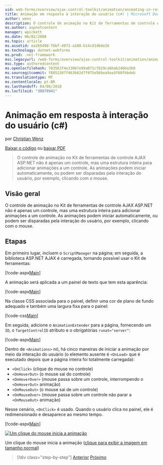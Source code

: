 ```yaml
---
uid: web-forms/overview/ajax-control-toolkit/animation/animating-in-response-to-user-interaction-cs
title: Animação em resposta à interação do usuário (c#) | Microsoft Docs
author: wenz
description: O controle de animação no Kit de ferramentas de controle AJAX ASP.NET não é apenas um controle, mas uma estrutura inteira para adicionar animações a um controle. As animações podem estrelas...
ms.author: aspnetcontent
manager: wpickett
ms.date: 06/02/2008
ms.topic: article
ms.assetid: ea26549d-fbbf-4973-a108-b14cd1d6de26
ms.technology: dotnet-webforms
ms.prod: .net-framework
msc.legacyurl: /web-forms/overview/ajax-control-toolkit/animation/animating-in-response-to-user-interaction-cs
msc.type: authoredcontent
ms.openlocfilehash: 783563f4e33087e99a071cf829ca6bab246ba3b0
ms.sourcegitcommit: f8852267f463b62d7f975e56bea9aa3f68fbbdeb
ms.translationtype: MT
ms.contentlocale: pt-BR
ms.lasthandoff: 04/06/2018
ms.locfileid: "30870941"
---
```

<a name="animating-in-response-to-user-interaction-c"></a>Animação em resposta à interação do usuário (c#)
====================
por [Christian Wenz](https://github.com/wenz)

[Baixar o código](http://download.microsoft.com/download/f/9/a/f9a26acd-8df4-4484-8a18-199e4598f411/Animation6.cs.zip) ou [baixar PDF](http://download.microsoft.com/download/6/7/1/6718d452-ff89-4d3f-a90e-c74ec2d636a3/animation6CS.pdf)

> O controle de animação no Kit de ferramentas de controle AJAX ASP.NET não é apenas um controle, mas uma estrutura inteira para adicionar animações a um controle. As animações podem iniciar automaticamente, ou podem ser disparadas pela interação do usuário, por exemplo, clicando com o mouse.


## <a name="overview"></a>Visão geral

O controle de animação no Kit de ferramentas de controle AJAX ASP.NET não é apenas um controle, mas uma estrutura inteira para adicionar animações a um controle. As animações podem iniciar automaticamente, ou podem ser disparadas pela interação do usuário, por exemplo, clicando com o mouse.

## <a name="steps"></a>Etapas

Em primeiro lugar, incluem o `ScriptManager` na página; em seguida, a biblioteca ASP.NET AJAX é carregada, tornando possível usar o Kit de ferramentas:

[!code-aspx[Main](animating-in-response-to-user-interaction-cs/samples/sample1.aspx)]

A animação será aplicada a um painel de texto que tem esta aparência:

[!code-aspx[Main](animating-in-response-to-user-interaction-cs/samples/sample2.aspx)]

Na classe CSS associada para o painel, definir uma cor de plano de fundo adequado e também uma largura fixa para o painel:

[!code-css[Main](animating-in-response-to-user-interaction-cs/samples/sample3.css)]

Em seguida, adicione o `AnimationExtender` para a página, fornecendo um `ID`, o `TargetControlID` atributo e o obrigatórias `runat="server"`:

[!code-aspx[Main](animating-in-response-to-user-interaction-cs/samples/sample4.aspx)]

Dentro de `<Animations>` nó, há cinco maneiras de iniciar a animação por meio da interação do usuário (o elemento ausente é `<OnLoad>` que é executado depois que a página inteira foi totalmente carregada):

- `<OnClick>` (clique do mouse no controle)
- `<OnHoverOut>` (o mouse sai do controle)
- `<OnHoverOver>` (mouse passa sobre um controle, interrompendo o `<OnHoverOut>` animação)
- `<OnMouseOut>` (o mouse sai de um controle)
- `<OnMouseOver>` (mouse passa sobre um controle não parar a `<OnMouseOut>` animação)

Nesse cenário, `<OnClick>` é usado. Quando o usuário clica no painel, ele é redimensionado e desaparece ao mesmo tempo.

[!code-aspx[Main](animating-in-response-to-user-interaction-cs/samples/sample5.aspx)]


[![Um clique do mouse inicia a animação](animating-in-response-to-user-interaction-cs/_static/image2.png)](animating-in-response-to-user-interaction-cs/_static/image1.png)

Um clique do mouse inicia a animação ([clique para exibir a imagem em tamanho normal](animating-in-response-to-user-interaction-cs/_static/image3.png))

> [!div class="step-by-step"]
> [Anterior](picking-one-animation-out-of-a-list-cs.md)
> [Próximo](disabling-actions-during-animation-cs.md)
